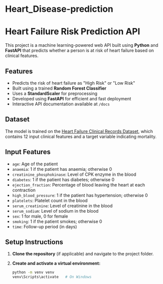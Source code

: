 # Heart_Disease-prediction
# Heart Failure Risk Prediction API

This project is a machine learning-powered web API built using **Python** and **FastAPI** that predicts whether a person is at risk of heart failure based on clinical features.

## Features

- Predicts the risk of heart failure as "High Risk" or "Low Risk"
- Built using a trained **Random Forest Classifier**
- Uses a **StandardScaler** for preprocessing
- Developed using **FastAPI** for efficient and fast deployment
- Interactive API documentation available at `/docs`

## Dataset

The model is trained on the [Heart Failure Clinical Records Dataset](https://www.kaggle.com/datasets/andrewmvd/heart-failure-clinical-data), which contains 12 input clinical features and a target variable indicating mortality.

## Input Features

- `age`: Age of the patient
- `anaemia`: 1 if the patient has anaemia; otherwise 0
- `creatinine_phosphokinase`: Level of CPK enzyme in the blood
- `diabetes`: 1 if the patient has diabetes; otherwise 0
- `ejection_fraction`: Percentage of blood leaving the heart at each contraction
- `high_blood_pressure`: 1 if the patient has hypertension; otherwise 0
- `platelets`: Platelet count in the blood
- `serum_creatinine`: Level of creatinine in the blood
- `serum_sodium`: Level of sodium in the blood
- `sex`: 1 for male, 0 for female
- `smoking`: 1 if the patient smokes; otherwise 0
- `time`: Follow-up period (in days)

## Setup Instructions

1. **Clone the repository** (if applicable) and navigate to the project folder.

2. **Create and activate a virtual environment:**
   ```bash
   python -m venv venv
   venv\Scripts\activate   # On Windows
